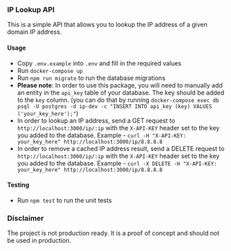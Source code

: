 ### IP Lookup API

This is a simple API that allows you to lookup the IP address of a given domain IP address.

#### Usage

* Copy `.env.example` into `.env` and fill in the required values
* Run `docker-compose up`
* Run `npm run migrate` to run the database migrations
* **Please note**: In order to use this package, you will need to manually add an entity in the `api_key` table of your database. The key should be added to the `key` column.
(you can do that by running `docker-compose exec db psql -U postgres -d ip-dev -c "INSERT INTO api_key (key) VALUES ('your_key_here');"`)
* In order to lookup an IP address, send a GET request to `http://localhost:3000/ip/:ip` with the `X-API-KEY` header set to the key you added to the database. Example - `curl -H "X-API-KEY: your_key_here" http://localhost:3000/ip/8.8.8.8`
* In order to remove a cached IP address result, send a DELETE request to `http://localhost:3000/ip/:ip` with the `X-API-KEY` header set to the key you added to the database. Example - `curl -X DELETE -H "X-API-KEY: your_key_here" http://localhost:3000/ip/8.8.8.8`

#### Testing

* Run `npm test` to run the unit tests

### Disclaimer

The project is not production ready. It is a proof of concept and should not be used in production.
